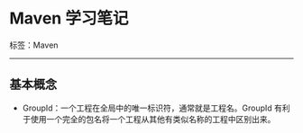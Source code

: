 # Maven 学习笔记

标签：Maven

---

## 基本概念

- GroupId：一个工程在全局中的唯一标识符，通常就是工程名。GroupId 有利于使用一个完全的包名将一个工程从其他有类似名称的工程中区别出来。